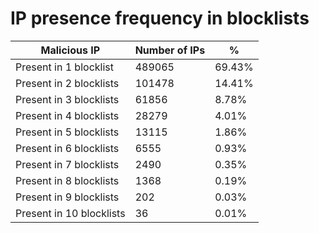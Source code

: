 # IP presence frequency in blocklists
| Malicious IP | Number of IPs | % |
|----|----|----|
| Present in 1 blocklist | 489065 | 69.43% |
| Present in 2 blocklists | 101478 | 14.41% |
| Present in 3 blocklists | 61856 | 8.78% |
| Present in 4 blocklists | 28279 | 4.01% |
| Present in 5 blocklists | 13115 | 1.86% |
| Present in 6 blocklists | 6555 | 0.93% |
| Present in 7 blocklists | 2490 | 0.35% |
| Present in 8 blocklists | 1368 | 0.19% |
| Present in 9 blocklists | 202 | 0.03% |
| Present in 10 blocklists | 36 | 0.01% |
